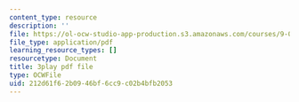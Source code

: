 ```yaml
---
content_type: resource
description: ''
file: https://ol-ocw-studio-app-production.s3.amazonaws.com/courses/9-00sc-introduction-to-psychology-fall-2011/212d61f62b0946bf6cc9c02b4bfb2053_SXzdOK_J-xE.pdf
file_type: application/pdf
learning_resource_types: []
resourcetype: Document
title: 3play pdf file
type: OCWFile
uid: 212d61f6-2b09-46bf-6cc9-c02b4bfb2053
---
```

